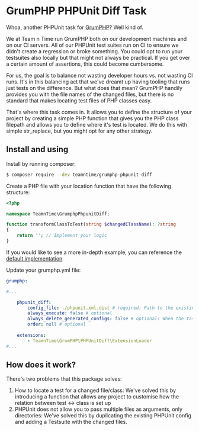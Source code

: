 # GrumPHP PHPUnit Diff Task

Whoa, another PHPUnit task for [GrumPHP](https://github.com/phpro/grumphp)? Well kind of.

We at Team n Time run GrumPHP both on our development machines and on our CI servers. All of our PHPUnit test suites
run on CI to ensure we didn't create a regression or broke something. You could opt to run your testsuites also locally
but that might not always be practical. If you get over a certain amount of assertions, this could become cumbersome.

For us, the goal is to balance not wasting developer hours vs. not wasting CI runs. It's in this balancing act that
we've dreamt up having tooling that runs just tests on the difference. But what does that mean? GrumPHP handily provides
you with the file names of the changed files, but there is no standard that makes locating test files of PHP classes 
easy.

That's where this task comes in. It allows you to define the structure of your project by creating a simple PHP function
that gives you the PHP class filepath and allows you to define where it's test is located. We do this with simple
str_replace, but you might opt for any other strategy.

## Install and using

Install by running composer:

```bash
$ composer require --dev teamntime/grumphp-phpunit-diff
```

Create a PHP file with your location function that have the following structure:

```php
<?php

namespace TeamnTime\GrumphpPhpunitDiff;

function transformClassToTest(string $changedClassName): ?string
{
    return ''; // Implement your logic
}

```

If you would like to see a more in-depth example, you can reference the [default implementation](https://github.com/teamntime/grumphp-phpunit-diff/blob/main/src/DefaultTransformFunction.php)

Update your grumphp.yml file:

```yaml
grumphp:

#...

    phpunit_diff:
        config_file: ./phpunit.xml.dist # required: Path to the existing PHPUnit file, relative to the project dir
        always_execute: false # optional
        always_delete_generated_configs: false # optional: When the task fails, does it leave the generated PHPUnit files or not
        order: null # optional
        
    extensions:
        - TeamnTime\GrumPHP\PHPUnitDiff\ExtensionLoader
#...

```

## How does it work?

There's two problems that this package solves:

1. How to locate a test for a changed file/class: We've solved this by introducing a function that allows any project to customise how the relation between test <-> class is set up
2. PHPUnit does not allow you to pass multiple files as arguments, only directories: We've solved this by duplicating the existing PHPUnit config and adding a Testsuite with the changed files.
